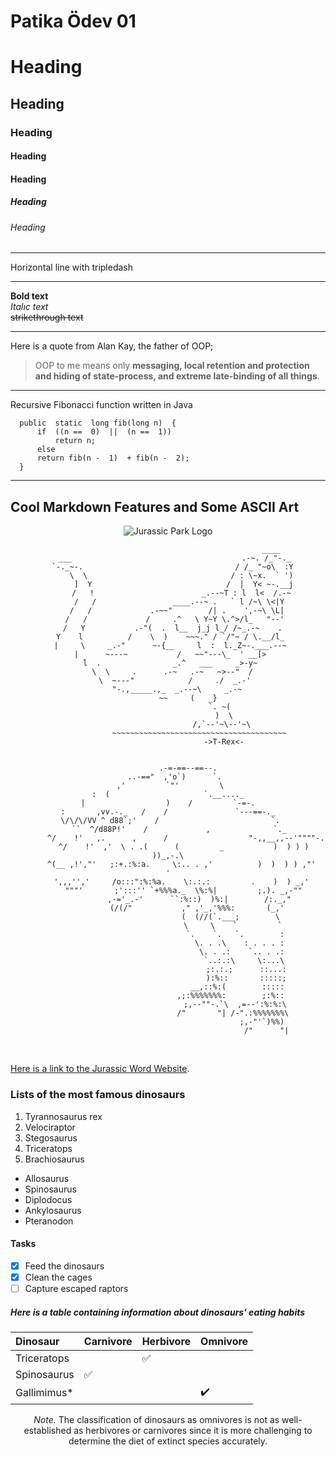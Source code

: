 # Patika Ödev 01

# Heading
## Heading
### Heading
#### Heading
#### Heading
##### Heading
###### Heading

---
Horizontal line with tripledash

---

**Bold text** <br>
*Italıc text* <br>
~~strikethrough text~~ <br>

---

Here is a quote from Alan Kay, the father of OOP;
> OOP to me means only **messaging, local retention and protection and hiding of state-process, and extreme late-binding of all things**.

---

Recursive Fibonacci function written in Java

      public  static  long fib(long n)  {  
	      if  ((n ==  0)  ||  (n ==  1))  
		      return n;  
	      else  
	      return fib(n -  1)  + fib(n -  2);  
	  }


---

## Cool Markdown Features and Some ASCII Art

<center>

![Jurassic Park Logo](https://github.com/yamacbayin/patikaodev01/assets/45321194/cb7e2fed-ef33-45f9-871a-7b69c28f6e6c)


                                                  ____
       ___                                      .-~. /_"-._
      `-._~-.                                  / /_ "~o\  :Y
          \  \                                / : \~x.  ` ')
           ]  Y                              /  |  Y< ~-.__j
          /   !                        _.--~T : l  l<  /.-~
         /   /                 ____.--~ .   ` l /~\ \<|Y
        /   /             .-~~"        /| .    ',-~\ \L|
       /   /             /     .^   \ Y~Y \.^>/l_   "--'
      /   Y           .-"(  .  l__  j_j l_/ /~_.-~    .
     Y    l          /    \  )    ~~~." / `/"~ / \.__/l_
     |     \     _.-"      ~-{__     l  :  l._Z~-.___.--~
     |      ~---~           /   ~~"---\_  ' __[>
     l  .                _.^   ___     _>-y~
      \  \     .      .-~   .-~   ~>--"  /
       \  ~---"            /     ./  _.-'
        "-.,_____.,_  _.--~\     _.-~
                    ~~     (   _}       
                           `. ~(
                             )  \
                            /,`--'~\--'~\
                  ~~~~~~~~~~~~~~~~~~~~~~~~~~~~~~~~~~~~~~~
                             ->T-Rex<-


             .-=-==--==--.
       ..-=="  ,'o`)      `.
     ,'         `"'         \
    :  (                     `.__...._
    |                  )    /         `-=-.
    :       ,vv.-._   /    /               `---==-._
     \/\/\/VV ^ d88`;'    /                         `.
         ``  ^/d88P!'    /             ,              `._
            ^/    !'   ,.      ,      /                  "-,,__,,--'""""-.
           ^/    !'  ,'  \ . .(      (         _           )  ) ) ) ))_,-.\
          ^(__ ,!',"'   ;:+.:%:a.     \:.. . ,'          )  )  ) ) ,"'    '
          ',,,'','     /o:::":%:%a.    \:.:.:         .    )  ) _,'
           """'       ;':::'' `+%%%a._  \%:%|         ;.). _,-""
                  ,-='_.-'      ``:%::)  )%:|        /:._,"
                 (/(/"           ," ,'_,'%%%:       (_,'
                                (  (//(`.___;        \
                                 \     \    `         `
                                  `.    `.   `.        :
                                    \. . .\    : . . . :
                                     \. . .:    `.. . .:
                                      `..:.:\     \:...\
                                       ;:.:.;      ::...:
                                       ):%::       :::::;
                                   __,::%:(        :::::
                                ,;:%%%%%%%:        ;:%::
                                  ;,--""-.`\  ,=--':%:%:\
                                 /"       "| /-".:%%%%%%%\
                                                 ;,-"'`)%%)   
                                                /"      "|
⠀⠀⠀⠀⠀⠀⠀⠀⠀
</center>

[Here is a link to the Jurassic Word Website](https://www.jurassicworld.com/).

### Lists of the most famous dinosaurs
 1.  Tyrannosaurus rex
2.  Velociraptor
3.  Stegosaurus
4.  Triceratops
5.  Brachiosaurus
-  Allosaurus
-  Spinosaurus
-  Diplodocus
- Ankylosaurus
- Pteranodon

#### Tasks

 - [x] Feed the dinosaurs
 - [x] Clean the cages
 - [ ] Capture escaped raptors

 ##### Here is a table containing information about dinosaurs' eating habits

 <center>

 Dinosaur | Carnivore | Herbivore | Omnivore
:------------ | :-------------| :-------------| :-------------
Triceratops |  |  :white_check_mark: | 
Spinosaurus |:white_check_mark: | | |
Gallimimus* | | | :heavy_check_mark: |


*Note.* The classification of dinosaurs as omnivores is not as well-established as herbivores or carnivores since it is more challenging to determine the diet of extinct species accurately. 
</center>

